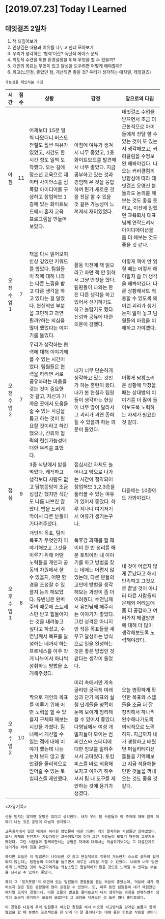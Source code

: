 # [2019.07.23] Today I Learned
## 데잇걸즈 2일차


1. 책 되짚어보기
2. 인상깊은 내용과 이유를 나누고 한데 모아보기
3. 우리가 생각하는 '협력'이란? 독단적 에이스 문제.
4. 의도적 수련을 위한 환경설정을 위해 무엇을 할 수 있을까?
5. 개인의 목표는 무엇이 있고 달성을 도우려면 어떻게 해야할까?
6. 회고(느낀점, 좋았던 점, 개선되면 좋을 것? 우리가 생각하는 애자일, 데잇걸즈)


`가능성을 확인하는 과정`

|시간|점수|상황 | 감정 | 앞으로의 다짐|
|:---:|:---:|---|---|---|
|아침|11|어제보다 15분 일찍 나왔더니 버스도 전철도 훨씬 여유가 있었고, 시간도 한시간 정도 일찍 도착했다. 오는 길에 청소년 교육으로 데이터 사이언스를 접목할 아이디어를 구상하고 창업허브 1층에 있는 화이트보드에서 혼자 교육 프로그램을 만들어보았다.|아침에 여유가 생겨서 너무 좋았고, 1층 화이트보드를 발견해서 너무 좋았다. 지금 공부하고 있는 것과 경험해 온 것을 융합하여 뭔가 새로운 것을 전달 할 수 있을 것 같은 가능성이 느껴져서 재미있었다.|데잇걸즈 수업을 받으면서 조금 더 근본적으로 아이들에게 전달 할 수 있는 것이 또 있는지 생각해보고, 커리큘럼을 수정보완 해봐야겠다. 나오는 커리큘럼의 방향성에 따라 데잇걸즈 운영진 분들과도 논의를 해보는 것도 좋을 듯 하고, 이전에 일했던 교육회사 대표님께 연락드려서 아이디에이션을 좀 더 해보는 것도 좋을 것 같다.|
|오전 수업1|7|책을 다시 읽어보며 인상 깊었던 키워드를 뽑았다. 팀원들이 책에 대해 나와는 다른 느낌을 받고 다른 생각을 하고 있다는 걸 알았다. 현실적인 부분을 고민하고 과연 될까?하는 의심을 많이 했었다는 이야기를 들었다.|활동 직전에 책 읽으라고 하면 책 안 읽혀서 그냥 딴짓을 했다. 팀원들이 나와는 완전 다른 생각을 하고 있어서 신기하기도 하고 놀랍기도 했다. 신뢰와 공유에 대한 의문이 강했다.|이렇게 책이 안 읽힐 때는 어떻게 해야할지 좀 더 생각을 해봐야겠다. 다른 상황에서도 적용할 수 있도록 왜 이런 괴리가 생기는지 알아 놓고 팀원들의 마음을 이해하고 가야겠다.|
|오전 수업2|7|우리가 생각하는 협력에 대해 이야기해 볼 수 있는 시간이었다. 팀원들은 협력을 하려면 서로 공유하려는 마음을 갖는 것이 중요한 것 같고, 자신과 가까운 곳에서 도움을 줄 수 있는 사람을 돕고 하는 것이 필요할 것이라고 하긴 했으나, 신뢰와 협력의 현실가능성에 대한 우려를 표했다.|내가 너무 단순하게 생각하고 있는 것인가 하는 혼란이 왔다. 내가 본 현실과 팀원들이 생각하는 현실이 너무 많이 달라서 그 괴리가 과연 좁혀질 수 있을까 하는 의문이 들었다.|이렇게 당황스러운 상황에 닥쳤을 때는 상대방의 이야기를 더 많이 들어보도록 노력하는 자세가 필요한 것 같다.|
|점심|9|3층 식당에서 밥을 먹었다. 쾌적하고 생각보다 사람도 없고 닭볶음탕이 조금 싱겁긴 했지만 식단도 나름 나쁘진 않았다. 밥을 느리게 먹어서 다른 분들이 기다려주셨다.|점심시간 자체도 늘어나고 밖으로 나가는 시간이 절약되어 창업허브 1,2,3층을 둘러볼 수 있는 여유가 있어서 좋았다. 하루 지나니 여기저기서 여유가 생기는구나.|다음에는 10층에도 가봐야겠다.|
|오후 수업 1|8|개인의 목표, 팀의 목표가 무엇인지 이야기해보고 그것을 이루기 위해 어떤 노력들을 개인과 공동의 차원에서 할 수 있을지, 어떤 환경을 조성할 수 있을지 논의 해보았다. 유빈님은 완벽주의 때문에 스트레스만 받고 힘들어지는 것을 내려놓고 싶다고 하셨고, 수연님께서 목표를 달성하는 데까지 하는 프로세스를 아주 작게 나누어서 하나씩 성취하는 방법을 소개해주셨다.|독후감 과제를 할 때 이미 한 번 정리를 해본 토픽이라 내 이야기를 하고 방법을 찾는 데에는 어렵지 않았는데, 다른 분들의 고민에 방법을 생각해보는 과정이 좀 더 어려웠다. 수연님께서 유빈님께 해주시는 이야기가 좋았다. 그런 성격은 아니지만 작은 목표들을 세우고 달성하는 방식으로 일을 완성하는 것은 좋은 방법인 것 같다는 생각이 들었다.|내 것이 어렵지 않게 끝났다고 해서 만족하고 그것으로 끝낼 것이 아니라 다른 사람들의 문제와 어려움에 좀 더 공감하고 여러가지 해결방안에 대해 더 많이 생각해보도록 노력해야겠다.|
|오후 수업 2|10|짝으로 개인의 목표를 이루기 위해 어떤 노력을 할 수 있을지 구체화 해보는 시간을 가졌다. 팀내에서 개선할 수 있는 점에 대해 이야기 했는데 나는 눈치 보지 않고 발언권을 물리적으로 얻어갈 수 있는 토킹피스를 제안했다.|머리 속에서만 계속 굴리던 궁극적 미래상과 단기 목표와 실행 단계들을 명확히 눈에 보이게 정리해볼 수 있어서 좋았다. 다영님께서 여성 개발자들이 모이는 컴퍼런스와 스터디에 대한 정보를 알려주셔서 고마웠다. 토킹피스를 바로 적용해보자고 이야기 해주셔서 팀 내 도구를 제안하는 것에 용기가 생겼다.|오늘 명확하게 확인한 목표와 스텝들을 조금 더 잘 정리해서 하나씩 완수해나가도록 의식적으로 노력하자. 지금까지 내가 경험하고 배웠던 퍼실리테이션 툴들을 기억해보고 지금 적용해볼 만한 것들을 꺼내오는 것도 좋을 것 같다.|

<자유기록> 

    신을 믿지는 않지만 운명은 있다고 생각한다. 내가 우리 팀 사람들과 이 주제에 대해 함께 이야기 나눈 것은 운명이 아닐까 생각했다.

    교육회사에서 일할 때에는 이러한 방법론에 대한 의견이 거의 일치하는 사람들만 함께였었다. 회사 자체의 컨텐츠가 기업가정신 교육이었기에 이미 그런 사람들이 모였기 때문에 그렇기도 했었다. 그런 사람들과 함께하면서는 방법론 자체에 대해서는 의심하기보다는 그 다음단계로 넘어가는 데에 힘을 쏟았다.

    하지만 오늘은 이 방법론이 나이브한 것 같고 현실적으로 적용이 가능한지 스스로 설득이 쉽게 되지 않는다는 팀원들의 이야기를 들으면서 새로운 시각을 가질 수 있었다. 나에게 너무 당연하게 느껴졌던 것이 누군가에게는 의심스럽고 현실적이지 않은 것으로 느껴질 수 있다는 부분을 되새길 수 있어서 좋았다.

    특히 그 '믿지못함'의 이면에 있는 팀원들의 경험들을 듣는 부분이 좋았는데, 덕분에 내가 겪어보지 않은 힘든 상황들에 많이 공감할 수 있었다. 또, 하루 동안 팀원들이 내가 체험했던 애자일 조직의 경험이나, 다른 조들의 발표를 들어보고서 다시 생각하는 과정을 반복하면서 생각이 조금씩 움직이는 모습이 보였는데 그 과정을 지켜보는 것 또한 꽤나 흥미로웠다.

    이 경험은 나중에 우리 팀원들과 비슷한 경험을 해서 비슷한 사고방식을 갖게된 분들과 함께 협업을 할 때 분명히 프로젝트를 한 단계 더 잘 풀어나가는 데에 좋은 힌트로 작용할 것이다.